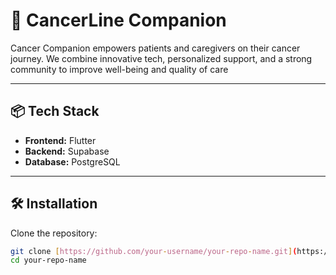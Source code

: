 # 🚀 CancerLine Companion

Cancer Companion empowers patients and caregivers on their cancer journey. We combine innovative tech, personalized support, and  a strong community to improve well-being and quality of care

---

## 📦 Tech Stack

- **Frontend:** Flutter
- **Backend:** Supabase
- **Database:** PostgreSQL


---

## 🛠️ Installation

Clone the repository:

```bash
git clone [https://github.com/your-username/your-repo-name.git](https://github.com/CapillanesFrizty/CanLineCom.git)
cd your-repo-name
